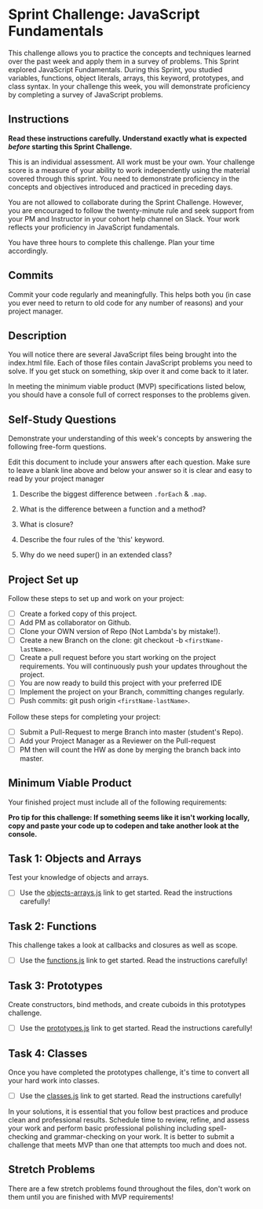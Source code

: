 # Sprint Challenge: JavaScript Fundamentals

This challenge allows you to practice the concepts and techniques learned over the past week and apply them in a survey of problems. This Sprint explored JavaScript Fundamentals. During this Sprint, you studied variables, functions, object literals, arrays, this keyword, prototypes, and class syntax. In your challenge this week, you will demonstrate proficiency by completing a survey of JavaScript problems.

## Instructions

**Read these instructions carefully. Understand exactly what is expected _before_ starting this Sprint Challenge.**

This is an individual assessment. All work must be your own. Your challenge score is a measure of your ability to work independently using the material covered through this sprint. You need to demonstrate proficiency in the concepts and objectives introduced and practiced in preceding days.

You are not allowed to collaborate during the Sprint Challenge. However, you are encouraged to follow the twenty-minute rule and seek support from your PM and Instructor in your cohort help channel on Slack. Your work reflects your proficiency in JavaScript fundamentals.

You have three hours to complete this challenge. Plan your time accordingly.

## Commits

Commit your code regularly and meaningfully. This helps both you (in case you ever need to return to old code for any number of reasons) and your project manager.

## Description

You will notice there are several JavaScript files being brought into the index.html file. Each of those files contain JavaScript problems you need to solve. If you get stuck on something, skip over it and come back to it later.

In meeting the minimum viable product (MVP) specifications listed below, you should have a console full of correct responses to the problems given.

## Self-Study Questions

Demonstrate your understanding of this week's concepts by answering the following free-form questions.

Edit this document to include your answers after each question. Make sure to leave a blank line above and below your answer so it is clear and easy to read by your project manager

1. Describe the biggest difference between `.forEach` & `.map`.

<!-- forEach - executes a provided function once for each array element. - return values are simply discarded. - affects and changes our original Array.

Map - returns an entirely new Array. - doesnot mutate the original arrray; - executes a provided function once for each array element. -->

2. What is the difference between a function and a method?

 <!-- A function is a JavaScript procedure—a set of statements that performs a task or calculates a value. To use a function, you must define it somewhere in the scope from which you wish to call it.

 A method is a function which is a property of an object. There are two kind of methods: Instance Methods which are built-in tasks performed by an object instance, or Static Methods which are tasks that are called directly on an object constructor. -->

3. What is closure?

   <!--
   A closure is a function where an inner function makes use of variable defined in the outer function. It is used to make private variables.  -->

4. Describe the four rules of the 'this' keyword.

<!-- global binding - always looks at the window object.
implicit binding - always looks at the object before the dot where the method is called.
explicit binding - call,apply and bind. explicit binding are when we want to change the value of this keyword. we pass in the desired value as the first parameter on the function often called thisArgs. the second parameters are arguments to the function. call and apply are IIFE's while bind is an asyn function.
new binding - new keyword creates an empty object out of thin air. it sets the value of keyword this to the empty object and adds an implicit return this. creates a link between the prototype property on the constructor function and the new object with dunter proto. -->

5. Why do we need super() in an extended class?
   <!--
   The super keyword is used to access and call functions on an object's parent. When used in a constructor, the super keyword appears alone and must be used before the this keyword is used. The super keyword can also be used to call functions on a parent object. -->

## Project Set up

Follow these steps to set up and work on your project:

- [ ] Create a forked copy of this project.
- [ ] Add PM as collaborator on Github.
- [ ] Clone your OWN version of Repo (Not Lambda's by mistake!).
- [ ] Create a new Branch on the clone: git checkout -b `<firstName-lastName>`.
- [ ] Create a pull request before you start working on the project requirements. You will continuously push your updates throughout the project.
- [ ] You are now ready to build this project with your preferred IDE
- [ ] Implement the project on your Branch, committing changes regularly.
- [ ] Push commits: git push origin `<firstName-lastName>`.

Follow these steps for completing your project:

- [ ] Submit a Pull-Request to merge <firstName-lastName> Branch into master (student's Repo).
- [ ] Add your Project Manager as a Reviewer on the Pull-request
- [ ] PM then will count the HW as done by merging the branch back into master.

## Minimum Viable Product

Your finished project must include all of the following requirements:

**Pro tip for this challenge: If something seems like it isn't working locally, copy and paste your code up to codepen and take another look at the console.**

## Task 1: Objects and Arrays

Test your knowledge of objects and arrays.

- [ ] Use the [objects-arrays.js](challenges/objects-arrays.js) link to get started. Read the instructions carefully!

## Task 2: Functions

This challenge takes a look at callbacks and closures as well as scope.

- [ ] Use the [functions.js](challenges/functions.js) link to get started. Read the instructions carefully!

## Task 3: Prototypes

Create constructors, bind methods, and create cuboids in this prototypes challenge.

- [ ] Use the [prototypes.js](challenges/prototypes.js) link to get started. Read the instructions carefully!

## Task 4: Classes

Once you have completed the prototypes challenge, it's time to convert all your hard work into classes.

- [ ] Use the [classes.js](challenges/classes.js) link to get started. Read the instructions carefully!

In your solutions, it is essential that you follow best practices and produce clean and professional results. Schedule time to review, refine, and assess your work and perform basic professional polishing including spell-checking and grammar-checking on your work. It is better to submit a challenge that meets MVP than one that attempts too much and does not.

## Stretch Problems

There are a few stretch problems found throughout the files, don't work on them until you are finished with MVP requirements!
